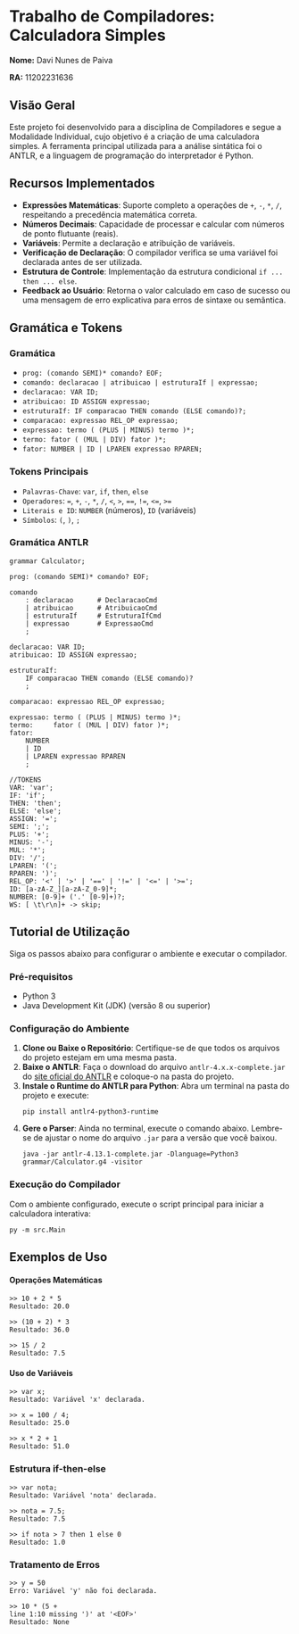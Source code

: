# Trabalho de Compiladores: Calculadora Simples

**Nome:** Davi Nunes de Paiva

**RA:** 11202231636

## Visão Geral

Este projeto foi desenvolvido para a disciplina de Compiladores e segue a Modalidade Individual, cujo objetivo é a criação de uma calculadora simples. A ferramenta principal utilizada para a análise sintática foi o ANTLR, e a linguagem de programação do interpretador é Python.

## Recursos Implementados

-   **Expressões Matemáticas**: Suporte completo a operações de `+`, `-`, `*`, `/`, respeitando a precedência matemática correta.
-   **Números Decimais**: Capacidade de processar e calcular com números de ponto flutuante (reais).
-   **Variáveis**: Permite a declaração e atribuição de variáveis.
-   **Verificação de Declaração**: O compilador verifica se uma variável foi declarada antes de ser utilizada.
-   **Estrutura de Controle**: Implementação da estrutura condicional `if ... then ... else`.
-   **Feedback ao Usuário**: Retorna o valor calculado em caso de sucesso ou uma mensagem de erro explicativa para erros de sintaxe ou semântica.

## Gramática e Tokens

### Gramática
- `prog: (comando SEMI)* comando? EOF;`
- `comando: declaracao | atribuicao | estruturaIf | expressao;`
- `declaracao: VAR ID;`
- `atribuicao: ID ASSIGN expressao;`
- `estruturaIf: IF comparacao THEN comando (ELSE comando)?;`
- `comparacao: expressao REL_OP expressao;`
- `expressao: termo ( (PLUS | MINUS) termo )*;`
- `termo: fator ( (MUL | DIV) fator )*;`
- `fator: NUMBER | ID | LPAREN expressao RPAREN;`

### Tokens Principais
-   `Palavras-Chave`: `var`, `if`, `then`, `else`
-   `Operadores`: `=`, `+`, `-`, `*`, `/`, `<`, `>`, `==`, `!=`, `<=`, `>=`
-   `Literais e ID`: `NUMBER` (números), `ID` (variáveis)
-   `Símbolos`: `(`, `)`, `;`

### Gramática ANTLR
````
grammar Calculator;

prog: (comando SEMI)* comando? EOF;

comando
    : declaracao      # DeclaracaoCmd
    | atribuicao      # AtribuicaoCmd
    | estruturaIf     # EstruturaIfCmd
    | expressao       # ExpressaoCmd
    ;

declaracao: VAR ID;
atribuicao: ID ASSIGN expressao;

estruturaIf:
    IF comparacao THEN comando (ELSE comando)?
    ;

comparacao: expressao REL_OP expressao;

expressao: termo ( (PLUS | MINUS) termo )*;
termo:     fator ( (MUL | DIV) fator )*;
fator:
    NUMBER
    | ID
    | LPAREN expressao RPAREN
    ;

//TOKENS
VAR: 'var';
IF: 'if';
THEN: 'then';
ELSE: 'else';
ASSIGN: '=';
SEMI: ';';
PLUS: '+';
MINUS: '-';
MUL: '*';
DIV: '/';
LPAREN: '(';
RPAREN: ')';
REL_OP: '<' | '>' | '==' | '!=' | '<=' | '>=';
ID: [a-zA-Z_][a-zA-Z_0-9]*;
NUMBER: [0-9]+ ('.' [0-9]+)?;
WS: [ \t\r\n]+ -> skip;
````

## Tutorial de Utilização

Siga os passos abaixo para configurar o ambiente e executar o compilador.

### Pré-requisitos
-   Python 3
-   Java Development Kit (JDK) (versão 8 ou superior)

### Configuração do Ambiente
1.  **Clone ou Baixe o Repositório**: Certifique-se de que todos os arquivos do projeto estejam em uma mesma pasta.
2.  **Baixe o ANTLR**: Faça o download do arquivo `antlr-4.x.x-complete.jar` do [site oficial do ANTLR](https://www.antlr.org/download.html) e coloque-o na pasta do projeto.
3.  **Instale o Runtime do ANTLR para Python**: Abra um terminal na pasta do projeto e execute:
    ```
    pip install antlr4-python3-runtime
    ```
4.  **Gere o Parser**: Ainda no terminal, execute o comando abaixo. Lembre-se de ajustar o nome do arquivo `.jar` para a versão que você baixou.
    ```
    java -jar antlr-4.13.1-complete.jar -Dlanguage=Python3 grammar/Calculator.g4 -visitor
    ```

### Execução do Compilador
Com o ambiente configurado, execute o script principal para iniciar a calculadora interativa:
```
py -m src.Main
```

## Exemplos de Uso

#### Operações Matemáticas
```
>> 10 + 2 * 5
Resultado: 20.0

>> (10 + 2) * 3
Resultado: 36.0

>> 15 / 2
Resultado: 7.5
```

#### Uso de Variáveis

```
>> var x;
Resultado: Variável 'x' declarada.

>> x = 100 / 4;
Resultado: 25.0

>> x * 2 + 1
Resultado: 51.0
```

### Estrutura if-then-else

```
>> var nota;
Resultado: Variável 'nota' declarada.

>> nota = 7.5;
Resultado: 7.5

>> if nota > 7 then 1 else 0
Resultado: 1.0
```

### Tratamento de Erros

```
>> y = 50
Erro: Variável 'y' não foi declarada.

>> 10 * (5 +
line 1:10 missing ')' at '<EOF>'
Resultado: None
```
